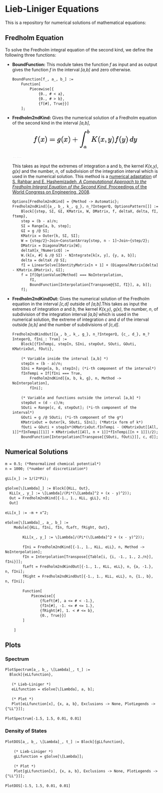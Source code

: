 # Lieb-Liniger Equations

This is a repository for numerical solutions of mathematical equations:




## Fredholm Equation

To solve the Fredholm integral equation of the second kind, we define the following three functions:

- **BoundFunction:** This module takes the function *f* as input and as output gives the function *f* in the interval *[a,b]* and zero otherwise.

	```
	BoundFunction[f_, a_, b_] :=
		Function[
			Piecewise[{
				{0., # < a},
				{0., # > b},
				{f[#], True}}]
		];
	```

- **Fredholm2ndKind:** Gives the numerical solution of a Fredholm equation of the second kind in the interval *[a,b]*,

	<p align="center">
		<img src="Resources/Fredholm2ndKind.png">
	</p>
	
	![](Resources/Fredholm2ndKind2.png)

	This takes as input the extremes of integration a and b, the kernel *K(x,y)*, *g(x)* and the number, *n*, of subdivision of the integration interval which is used in the numerical solution. This method is a [numerical adaptation](http://mathematica.stackexchange.com/questions/11594/integral-equation-numerical-solution-with-ndsolve) of [S. Rahbar and E. Hashemizadeh, *A Computational Approach to the Fredholm Integral Equation of the Second Kind*, Proceedings of the World Congress on Engineering, 2008](http://www.iaeng.org/publication/WCE2008/WCE2008_pp933-937.pdf).

	```
	Options[Fredholm2ndKind] = {Method -> Automatic};
	Fredholm2ndKind[{a_, b_, k_, g_}, n_?IntegerQ, OptionsPattern[]] :=
		Block[{step, SI, GI, KMatrix, W, DMatrix, f, deltaX, delta, fI, ftemp},
    	step = (b - a)/n;
		SI = Range[a, b, step];
		GI = g /@ SI;
		KMatrix = Outer[k, SI, SI];
		W = {step/2}~Join~ConstantArray[step, n - 1]~Join~{step/2};
		DMatrix = DiagonalMatrix[W];
		deltaX[x_?NumericQ] := 
		W.(k[x, #] & /@ SI) - NIntegrate[k[x, y], {y, a, b}]; 
		delta = deltaX /@ SI;
		fI = LinearSolve[IdentityMatrix[n + 1] + (DiagonalMatrix[delta] - KMatrix.DMatrix), GI];
		f = If[OptionValue[Method] === NoInterpolation,
			fI,
			BoundFunction[Interpolation[Transpose@{SI, fI}], a, b]];
		f];
	```

- **Fredholm2ndKindOut:**  Gives the numerical solution of the Fredholm equation in the interval *[c,d]* outside of *[a,b]*.This takes as input the extremes of integration *a* and *b*, the kernel *K(x,y)*, *g(x)*, the number, *n*, of subdivision of the integration interval *[a,b]* which is used in the numerical solution, the extreme of integration *c* and *d* of the interval outside *[a,b]* and the number of subdivisions of *[c,d]*.

	```
	Fredholm2ndKindOut[{a_, b_, k_, g_}, n_?IntegerQ, {c_, d_}, m_?IntegerQ, fIni_: True] :=
		Block[{fInTempi, stepIn, SIni, stepOut, SOuti, GOuti, KMatrixOut, fOuti},
		
		(* Variable inside the interval [a,b] *)
		stepIn = (b - a)/n;
		SIni = Range[a, b, stepIn]; (*i-th component of the interval*)
		fInTempi = If[fIni === True,
			Fredholm2ndKind[{a, b, k, g}, n, Method -> NoInterpolation],
			fIni];
		
		(* Variable and functions outside the interval [a,b] *)
		stepOut = (d - c)/m;
		SOuti = Range[c, d, stepOut]; (*i-th component of the interval*)
		GOuti = g /@ SOuti; (*i-th component of the g*)
		KMatrixOut = Outer[k, SOuti, SIni]; (*Matrix form of k*)
		fOuti = GOuti + stepIn*(KMatrixOut.fInTempi - (KMatrixOut[[All, 1]]*fInTempi[[1]] + KMatrixOut[[All, n + 1]]*fInTempi[[n + 1]])/2);
		BoundFunction[Interpolation[Transpose[{SOuti, fOuti}]], c, d]];
	```

## Numerical Solutions

```
m = 0.5; (*Renormalized chemical potential*)
n = 1000; (*number of discretization*)

gLL[x_] := 1/(2*Pi);

gSolve[\[Lambda]_] := Block[{KLL, Out},
  KLL[x_, y_] := \[Lambda]/(Pi*(\[Lambda]^2 + (x - y)^2));
  Out = Fredholm2ndKind[{-1., 1., KLL, gLL}, n];
  Out]

eLL[x_] := -m + x^2;

eSolve[\[Lambda]_, a_, b_] := 
	Module[{KLL, fIni, fIn, fLeft, fRight, Out},
		
		KLL[x_, y_] := \[Lambda]/(Pi*(\[Lambda]^2 + (x - y)^2));
	  
		fIni = Fredholm2ndKind[{-1., 1., KLL, eLL}, n, Method -> NoInterpolation];
		fIn = Interpolation[Transpose[{Table[i, {i, -1., 1., 2./n}], fIni}]];
		fLeft = Fredholm2ndKindOut[{-1., 1., KLL, eLL}, n, {a, -1.}, n, fIni];
		fRight = Fredholm2ndKindOut[{-1., 1., KLL, eLL}, n, {1., b}, n, fIni];
	  
		Function[
			Piecewise[{
				{fLeft[#], a <= # < -1.},
				{fIn[#], -1. <= # <= 1.},
				{fRight[#], 1. < # <= b},
				{0., True}}]
		]
	
	]
```

## Plots

### Spectrum

```
PlotSpectrum[a_, b_, \[Lambda]_, t_] := 
  Block[{eLLfunction},
	
   (* Lieb-Liniger *)
   eLLfunction = eSolve[\[Lambda], a, b];
   
   (* Plot *)
   Plot[eLLfunction[x], {x, a, b}, Exclusions -> None, PlotLegends -> {"LL"}]];

PlotSpectrum[-1.5, 1.5, 0.01, 0.01]
```

### Density of States

```
PlotDOS[a_, b_, \[Lambda]_, t_] := Block[{gLLfunction},
	
	(* Lieb-Liniger *)
	gLLfunction = gSolve[\[Lambda]];
	
	(* Plot *)
	Plot[gLLfunction[x], {x, a, b}, Exclusions -> None, PlotLegends -> {"LL"}]];

PlotDOS[-1.5, 1.5, 0.01, 0.01]
```